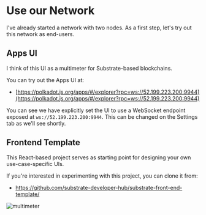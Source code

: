 # Use our Network

I've already started a network with two nodes. As a first step, let's try out this network as end-users.

## Apps UI

I think of this UI as a multimeter for Substrate-based blockchains.

You can try out the Apps UI at:

* [https://polkadot.js.org/apps/#/explorer?rpc=ws://52.199.223.200:9944](https://polkadot.js.org/apps/#/explorer?rpc=ws://52.199.223.200:9944)

You can see we have explicitly set the UI to use a WebSocket endpoint exposed at `ws://52.199.223.200:9944`. This can be changed on the Settings tab as we'll see shortly.

## Frontend Template

This React-based project serves as starting point for designing your own use-case-specific UIs.

If you're interested in experimenting with this project, you can clone it from:

* https://github.com/substrate-developer-hub/substrate-front-end-template/


<!-- slide:break -->

![multimeter](assets/multimeter.jpg)
